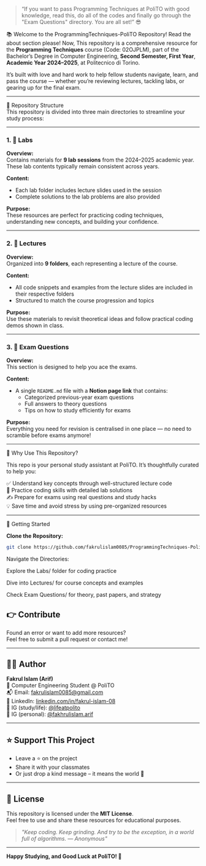 > “If you want to pass Programming Techniques at PoliTO with good knowledge, read this, do all of the codes and finally go through the "Exam Questions" directory. You are all set!” 😎

📚 Welcome to the ProgrammingTechniques-PoliTO Repository! 
Read the about section please! Now, This repository is a comprehensive resource for the **Programming Techniques** course (Code: 02OJPLM), part of the Bachelor’s Degree in Computer Engineering, **Second Semester, First Year**, **Academic Year 2024–2025**, at Politecnico di Torino.

It’s built with love and hard work to help fellow students navigate, learn, and pass the course — whether you’re reviewing lectures, tackling labs, or gearing up for the final exam.

---

📂 Repository Structure  
This repository is divided into three main directories to streamline your study process:

---

### 1. 🧪 Labs  

**Overview:**  
Contains materials for **9 lab sessions** from the 2024–2025 academic year. These lab contents typically remain consistent across years.

**Content:**  
- Each lab folder includes lecture slides used in the session  
- Complete solutions to the lab problems are also provided

**Purpose:**  
These resources are perfect for practicing coding techniques, understanding new concepts, and building your confidence.

---

### 2. 📖 Lectures  

**Overview:**  
Organized into **9 folders**, each representing a lecture of the course.

**Content:**  
- All code snippets and examples from the lecture slides are included in their respective folders  
- Structured to match the course progression and topics

**Purpose:**  
Use these materials to revisit theoretical ideas and follow practical coding demos shown in class.

---

### 3. 📝 Exam Questions  

**Overview:**  
This section is designed to help you ace the exams.

**Content:**  
- A single `README.md` file with a **Notion page link** that contains:
  - Categorized previous-year exam questions  
  - Full answers to theory questions  
  - Tips on how to study efficiently for exams

**Purpose:**  
Everything you need for revision is centralised in one place — no need to scramble before exams anymore!

---

🎯 Why Use This Repository?

This repo is your personal study assistant at PoliTO. It’s thoughtfully curated to help you:

✅ Understand key concepts through well-structured lecture code  
🥷 Practice coding skills with detailed lab solutions  
✍️ Prepare for exams using real questions and study hacks  
💡 Save time and avoid stress by using pre-organized resources  

---

🚀 Getting Started  

**Clone the Repository:**

```bash
git clone https://github.com/fakrulislam0085/ProgrammingTechniques-PoliTO.git
```

Navigate the Directories:

Explore the Labs/ folder for coding practice

Dive into Lectures/ for course concepts and examples

Check Exam Questions/ for theory, past papers, and strategy


## 👉 Contribute

Found an error or want to add more resources?  
Feel free to submit a pull request or contact me!

---

## 👨‍💻 Author

**Fakrul Islam (Arif)**  
📍 Computer Engineering Student @ PoliTO  
📬 Email: [fakrulislam0085@gmail.com](mailto:fakrulislam0085@gmail.com)  
🔗 LinkedIn: [linkedin.com/in/fakrul-islam-08](https://www.linkedin.com/in/fakrul-islam-08)  
📸 IG (study/life): [@lifeatpolito](https://www.instagram.com/lifeatpolito/)  
💖 IG (personal): [@fakhrulislam.arif](https://www.instagram.com/fakhrulislam.arif)

---

## ⭐ Support This Project

- Leave a ⭐ on the project  
- Share it with your classmates  
- Or just drop a kind message – it means the world 💙

---

## 📜 License

This repository is licensed under the **MIT License**.  
Feel free to use and share these resources for educational purposes.

> *"Keep coding. Keep grinding. And try to be the exception, in a world full of algorithms.
  — Anonymous"*

---

**Happy Studying, and Good Luck at PoliTO! 🚀**

